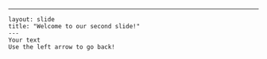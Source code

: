    ---
    layout: slide
    title: "Welcome to our second slide!"
    ---
    Your text
    Use the left arrow to go back!
